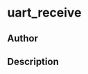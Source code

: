 # uart_receive

## Author

<!-- Insert Your Name Here -->

## Description

<!-- Describe your example here -->
